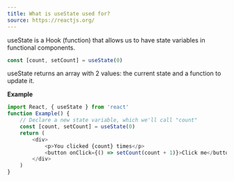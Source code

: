 ```yaml
---
title: What is useState used for?
source: https://reactjs.org/
---
```


useState is a Hook (function) that allows us to have state variables in functional components.

```js
const [count, setCount] = useState(0)
```

useState returns an array with 2 values: the current state and a function to update it.

**Example**

```js
import React, { useState } from 'react'
function Example() {
	// Declare a new state variable, which we'll call "count"
	const [count, setCount] = useState(0)
	return (
		<div>
			<p>You clicked {count} times</p>
			<button onClick={() => setCount(count + 1)}>Click me</button>
		</div>
	)
}
```
